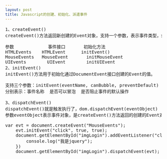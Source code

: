 ```yaml
---
layout: post
title: Javascript的创建、初始化、派遣事件
---
```

<pre>
1、createEvent()
createEvent()方法返回新创建的Event对象，支持一个参数，表示事件类型，如下：

参数	           事件接口	      初始化方法
HTMLEvents	  HTMLEvent	     initEvent()
MouseEvents	  MouseEvent	   initMouseEvent
UIEvents	    UIEvent	       initUIEvent
2、initEvent()
initEvent()方法用于初始化通过DocumentEvent接口创建的Event的值。

支持三个参数：initEvent(eventName, canBubble, preventDefault)
分别表示：事件名称  是否可以冒泡  是否阻止事件的默认操作
  
3、dispatchEvent()
dispatchEvent()就是触发执行了，dom.dispatchEvent(eventObject)
参数eventObject表示事件对象，是createEvent()方法返回的创建的Event对象。
  
var evt = document.createEvent("MouseEvents");
    evt.initEvent("click", true, true);
    document.getElementById("imgLogin").addEventListener("click",function(){
        console.log("我是jquery");
    })
    document.getElementById("imgLogin").dispatchEvent(evt);
</pre>
